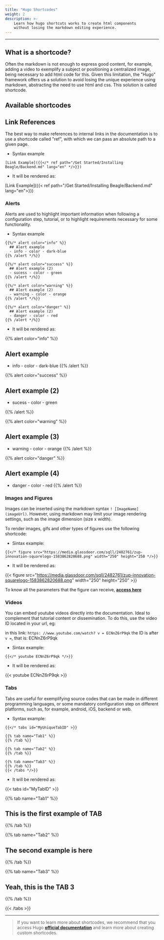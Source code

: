 ```yaml
---
title: "Hugo Shortcodes"
weight: 2
description: >-
    Learn how hugo shortcuts works to create html components
    without losing the markdown editing experience.
---
```


---

## What is a shortcode?

Often the markdown is not enough to express good content, for example, adding a video to exemplify a subject or positioning a centralized image, being necessary to add html code for this. Given this limitation, the "Hugo" framework offers us a solution to avoid losing the unique experience using markdown, abstracting the need to use html and css. This solution is called shortcode.

## Available shortcodes

## **Link References**

The best way to make references to internal links in the documentation is to use a shortcode called "ref", with which we can pass an absolute path to a given page.

- Syntax example

```go-text-template
[Link Example]({{</* ref path="/Get Started/Installing Beagle/Backend.md" lang="en" */>}})
```

- It will be rendered as:

[Link Example]({{< ref path="/Get Started/Installing Beagle/Backend.md" lang="en">}})

### **Alerts**

Alerts are used to highlight important information when following a configuration step, tutorial, or to highlight requirements necessary for some functionality.

- Syntax example

```go-text-template
{{%/* alert color="info" %}}
  ## Alert example
  - info - color - dark-blue
{{% /alert */%}}

{{%/* alert color="success" %}}
  ## Alert example (2)
  - sucess - color - green
{{% /alert */%}}

{{%/* alert color="warning" %}}
  ## Alert example (2)
  - warning - color - orange
{{% /alert */%}}

{{%/* alert color="danger" %}}
  ## Alert example (2)
  - danger - color - red
{{% /alert */%}}
```

- It will be rendered as:

{{% alert color="info" %}}

## Alert example

- info - color - dark-blue
{{% /alert %}}

{{% alert color="success" %}}

## Alert example (2)

- sucess - color - green

{{% /alert %}}

{{% alert color="warning" %}}

## Alert example (3)

- warning - color - orange
{{% /alert %}}

{{% alert color="danger" %}}

## Alert example (4)

- danger - color - red
{{% /alert %}}

### **Images and Figures**

Images can be inserted using the markdown syntax ```! [ImageName] (imageUrl)```. However, using markdown may limit your image rendering settings, such as the image dimension (size x width).

To render images, gifs and other types of figures use the following shortcode:

- Sintax example:

```go-text-template
{{</* figure src="https://media.glassdoor.com/sqll/2482761/zup-innovation-squarelogo-1583862820688.png" width="250" height="250 */>}}
```

- It will be rendered as: 

{{< figure src="https://media.glassdoor.com/sqll/2482761/zup-innovation-squarelogo-1583862820688.png" width="250" height="250" >}}

To know all the parameters that the figure can receive, [**access here**](https://gohugo.io/content-management/shortcodes#figure)

### **Videos**

You can embed youtube videos directly into the documentation. Ideal to complement that tutorial content or dissemination. To do this, use the video ID located in your url, eg:

in this link: ```https: //www.youtube.com/watch? v = ECNnZ6rP9qk``` the ID is after ``` v = ```, that is: ECNnZ6rP9qk

- Sintax example:

```go-text-template
{{</* youtube ECNnZ6rP9qk */>}}
```

- It will be rendered as:

{{< youtube ECNnZ6rP9qk >}}

### **Tabs**

Tabs are useful for exemplifying source codes that can be made in different programming languages, or some mandatory configuration step on different platforms, such as, for example, android, iOS, backend or web.

- Syntax example:

```go-text-template
{{</* tabs id="MyUniqueTabID" >}}

{{% tab name="Tab1" %}}
{{% /tab %}}

{{% tab name="Tab2" %}}
{{% /tab %}}

{{% tab name="Tab3" %}}
{{% /tab %}}
{{< /tabs */>}}
```

- It will be rendered as:

{{< tabs id="MyTabID" >}}

{{% tab name="Tab1" %}}

## This is the first example of TAB

{{% /tab %}}

{{% tab name="Tab2" %}}

## The second example is here

{{% /tab %}}

{{% tab name="Tab3" %}}

## Yeah, this is the TAB 3

{{% /tab %}}

{{< /tabs >}}

---

> If you want to learn more about shortcodes, we recommend that you access Hugo [**official documentation**](https://gohugo.io/content-management/shortcodes/) and learn more about creating custom shortcodes.

